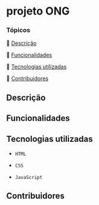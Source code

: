 # projeto ONG

### Tópicos
:triangular_flag_on_post: [Descrição](#descrição)

:triangular_flag_on_post: [Funcionalidades](#funcionalidades)

:triangular_flag_on_post: [Tecnologias utilizadas](#tecnologias-utilizadas)

:triangular_flag_on_post: [Contribuidores](#contribuidores)

## Descrição

## Funcionalidades

## Tecnologias utilizadas
- `HTML`
  
- `CSS`

- `JavaScript`

## Contribuidores

